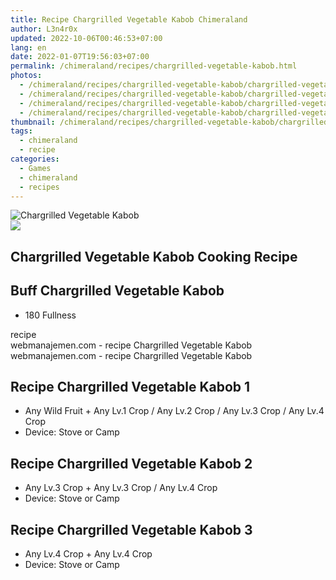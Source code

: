 ```yaml
---
title: Recipe Chargrilled Vegetable Kabob Chimeraland
author: L3n4r0x
updated: 2022-10-06T00:46:53+07:00
lang: en
date: 2022-01-07T19:56:03+07:00
permalink: /chimeraland/recipes/chargrilled-vegetable-kabob.html
photos:
  - /chimeraland/recipes/chargrilled-vegetable-kabob/chargrilled-vegetable-kabob.webp
  - /chimeraland/recipes/chargrilled-vegetable-kabob/chargrilled-vegetable-kabob-name.webp
  - /chimeraland/recipes/chargrilled-vegetable-kabob/chargrilled-vegetable-kabob-icon.webp
  - /chimeraland/recipes/chargrilled-vegetable-kabob/chargrilled-vegetable-kabob-material.webp
thumbnail: /chimeraland/recipes/chargrilled-vegetable-kabob/chargrilled-vegetable-kabob.webp
tags:
  - chimeraland
  - recipe
categories:
  - Games
  - chimeraland
  - recipes
---
```


<link
  rel="stylesheet"
  href="https://rawcdn.githack.com/dimaslanjaka/Web-Manajemen/870a349/css/bootstrap-5-3-0-alpha3-wrapper.css"
/>
<section id="bootstrap-wrapper">
  <div data-bs-theme="dark">
    <div class="card mb-2">
      <div class="card-body">
        <div class="row g-0">
          <div class="col-sm-4 position-relative mb-2">
            <img
              src="https://www.webmanajemen.com/chimeraland/recipes/chargrilled-vegetable-kabob/chargrilled-vegetable-kabob-material.webp"
              class="card-img fit-cover w-100 h-100"
              alt="Chargrilled Vegetable Kabob"
              data-fancybox="true"
            />
          </div>
          <div class="col-sm-8 mb-2">
            <div class="card-body">
              <div class="d-flex flex-row align-items-center mb-3">
                <img
                  class="d-inline-block me-2"
                  src="https://www.webmanajemen.com/chimeraland/recipes/chargrilled-vegetable-kabob/chargrilled-vegetable-kabob-icon.webp"
                  width="auto"
                  height="auto"
                  style="vertical-align: middle"
                />
                <h2 class="fs-5">Chargrilled Vegetable Kabob Cooking Recipe</h2>
              </div>
              <h2 class="card-title fs-5">Buff Chargrilled Vegetable Kabob</h2>
              <div class="card-text">
                <ul>
                  <li>180 Fullness</li>
                </ul>
              </div>
              <span class="badge rounded-pill">recipe</span>
            </div>
            <div class="card-footer text-end text-muted mt-auto">
              webmanajemen.com - recipe Chargrilled Vegetable Kabob
            </div>
          </div>
        </div>
      </div>
      <div class="card-footer text-end text-muted">
        webmanajemen.com - recipe Chargrilled Vegetable Kabob
      </div>
    </div>
    <div class="row mb-2">
      <div class="col-12 col-lg-6 recipe-item mb-2">
        <div class="card">
          <div class="card-body">
            <h2 class="card-title fs-5">
              Recipe Chargrilled Vegetable Kabob 1
            </h2>
            <div class="card-text">
              <ul>
                <li>
                  Any Wild Fruit<span> + </span>Any Lv.1 Crop<span> / </span>Any
                  Lv.2 Crop<span> / </span>Any Lv.3 Crop<span> / </span>Any Lv.4
                  Crop
                </li>
                <li>Device: Stove or Camp</li>
              </ul>
            </div>
          </div>
        </div>
      </div>
      <div class="col-12 col-lg-6 recipe-item mb-2">
        <div class="card">
          <div class="card-body">
            <h2 class="card-title fs-5">
              Recipe Chargrilled Vegetable Kabob 2
            </h2>
            <div class="card-text">
              <ul>
                <li>
                  Any Lv.3 Crop<span> + </span>Any Lv.3 Crop<span> / </span>Any
                  Lv.4 Crop
                </li>
                <li>Device: Stove or Camp</li>
              </ul>
            </div>
          </div>
        </div>
      </div>
      <div class="col-12 col-lg-6 recipe-item mb-2">
        <div class="card">
          <div class="card-body">
            <h2 class="card-title fs-5">
              Recipe Chargrilled Vegetable Kabob 3
            </h2>
            <div class="card-text">
              <ul>
                <li>Any Lv.4 Crop<span> + </span>Any Lv.4 Crop</li>
                <li>Device: Stove or Camp</li>
              </ul>
            </div>
          </div>
        </div>
      </div>
    </div>
  </div>
</section>